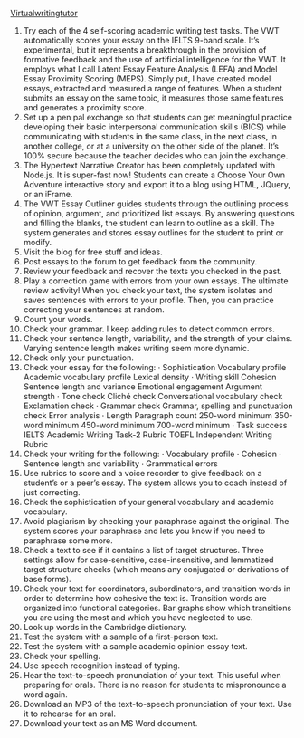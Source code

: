 [Virtualwritingtutor](https://virtualwritingtutor.com/)

1. Try each of the 4 self-scoring academic writing test tasks. The VWT automatically scores your essay on the IELTS 9-band scale. It’s experimental, but it represents a breakthrough in the provision of formative feedback and the use of artificial intelligence for the VWT. It employs what I call Latent Essay Feature Analysis (LEFA) and Model Essay Proximity Scoring (MEPS). Simply put, I have created model essays, extracted and measured a range of features. When a student submits an essay on the same topic, it measures those same features and generates a proximity score.
2. Set up a pen pal exchange so that students can get meaningful practice developing their basic interpersonal communication skills (BICS) while communicating with students in the same class, in the next class, in another college, or at a university on the other side of the planet. It’s 100% secure because the teacher decides who can join the exchange.
3. The Hypertext Narrative Creator has been completely updated with Node.js. It is super-fast now! Students can create a Choose Your Own Adventure interactive story and export it to a blog using HTML, JQuery, or an iFrame.
4. The VWT Essay Outliner guides students through the outlining process of opinion, argument, and prioritized list essays. By answering questions and filling the blanks, the student can learn to outline as a skill. The system generates and stores essay outlines for the student to print or modify.
5. Visit the blog for free stuff and ideas.
6. Post essays to the forum to get feedback from the community.
7. Review your feedback and recover the texts you checked in the past.
8. Play a correction game with errors from your own essays. The ultimate review activity! When you check your text, the system isolates and saves sentences with errors to your profile. Then, you can practice correcting your sentences at random.
9. Count your words.
10. Check your grammar. I keep adding rules to detect common errors.
11. Check your sentence length, variability, and the strength of your claims. Varying sentence length makes writing seem more dynamic.
12. Check only your punctuation.
13. Check your essay for the following:
· Sophistication
Vocabulary profile
Academic vocabulary profile
Lexical density
· Writing skill
Cohesion
Sentence length and variance
Emotional engagement
Argument strength
· Tone check
Cliché check
Conversational vocabulary check
Exclamation check
· Grammar check
Grammar, spelling and punctuation check
Error analysis
· Length
Paragraph count
250-word minimum
350-word minimum
450-word minimum
700-word minimum
· Task success
IELTS Academic Writing Task-2 Rubric
TOEFL Independent Writing Rubric
14. Check your writing for the following:
· Vocabulary profile
· Cohesion
· Sentence length and variability
· Grammatical errors
15. Use rubrics to score and a voice recorder to give feedback on a student’s or a peer’s essay. The system allows you to coach instead of just correcting.
16. Check the sophistication of your general vocabulary and academic vocabulary.
17. Avoid plagiarism by checking your paraphrase against the original. The system scores your paraphrase and lets you know if you need to paraphrase some more.
18. Check a text to see if it contains a list of target structures. Three settings allow for case-sensitive, case-insensitive, and lemmatized target structure checks (which means any conjugated or derivations of base forms).
19. Check your text for coordinators, subordinators, and transition words in order to determine how cohesive the text is. Transition words are organized into functional categories. Bar graphs show which transitions you are using the most and which you have neglected to use.
20. Look up words in the Cambridge dictionary.
21. Test the system with a sample of a first-person text.
22. Test the system with a sample academic opinion essay text.
23. Check your spelling.
24. Use speech recognition instead of typing.
25. Hear the text-to-speech pronunciation of your text. This useful when preparing for orals. There is no reason for students to mispronounce a word again.
26. Download an MP3 of the text-to-speech pronunciation of your text. Use it to rehearse for an oral.
27. Download your text as an MS Word document.
